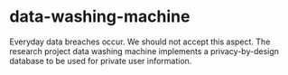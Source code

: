 # data-washing-machine
Everyday data breaches occur. We should not accept this aspect. The research project data washing machine implements a privacy-by-design database to be used for private user information.
